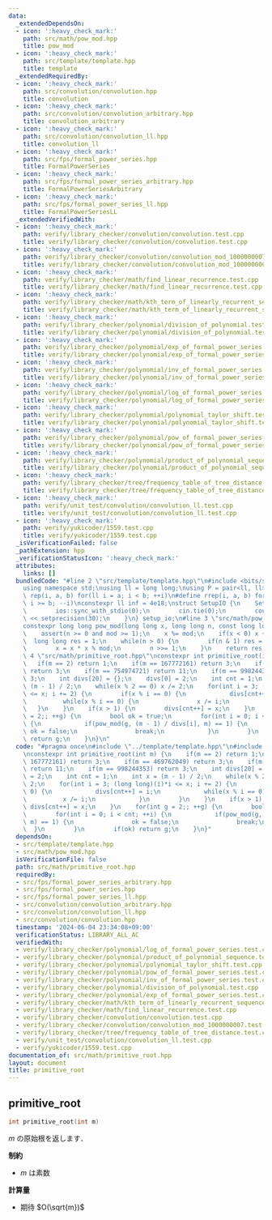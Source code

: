 ```yaml
---
data:
  _extendedDependsOn:
  - icon: ':heavy_check_mark:'
    path: src/math/pow_mod.hpp
    title: pow_mod
  - icon: ':heavy_check_mark:'
    path: src/template/template.hpp
    title: template
  _extendedRequiredBy:
  - icon: ':heavy_check_mark:'
    path: src/convolution/convolution.hpp
    title: convolution
  - icon: ':heavy_check_mark:'
    path: src/convolution/convolution_arbitrary.hpp
    title: convolution_arbitrary
  - icon: ':heavy_check_mark:'
    path: src/convolution/convolution_ll.hpp
    title: convolution_ll
  - icon: ':heavy_check_mark:'
    path: src/fps/formal_power_series.hpp
    title: FormalPowerSeries
  - icon: ':heavy_check_mark:'
    path: src/fps/formal_power_series_arbitrary.hpp
    title: FormalPowerSeriesArbitrary
  - icon: ':heavy_check_mark:'
    path: src/fps/formal_power_series_ll.hpp
    title: FormalPowerSeriesLL
  _extendedVerifiedWith:
  - icon: ':heavy_check_mark:'
    path: verify/library_checker/convolution/convolution.test.cpp
    title: verify/library_checker/convolution/convolution.test.cpp
  - icon: ':heavy_check_mark:'
    path: verify/library_checker/convolution/convolution_mod_1000000007.test.cpp
    title: verify/library_checker/convolution/convolution_mod_1000000007.test.cpp
  - icon: ':heavy_check_mark:'
    path: verify/library_checker/math/find_linear_recurrence.test.cpp
    title: verify/library_checker/math/find_linear_recurrence.test.cpp
  - icon: ':heavy_check_mark:'
    path: verify/library_checker/math/kth_term_of_linearly_recurrent_sequence.test.cpp
    title: verify/library_checker/math/kth_term_of_linearly_recurrent_sequence.test.cpp
  - icon: ':heavy_check_mark:'
    path: verify/library_checker/polynomial/division_of_polynomial.test.cpp
    title: verify/library_checker/polynomial/division_of_polynomial.test.cpp
  - icon: ':heavy_check_mark:'
    path: verify/library_checker/polynomial/exp_of_formal_power_series.test.cpp
    title: verify/library_checker/polynomial/exp_of_formal_power_series.test.cpp
  - icon: ':heavy_check_mark:'
    path: verify/library_checker/polynomial/inv_of_formal_power_series.test.cpp
    title: verify/library_checker/polynomial/inv_of_formal_power_series.test.cpp
  - icon: ':heavy_check_mark:'
    path: verify/library_checker/polynomial/log_of_formal_power_series.test.cpp
    title: verify/library_checker/polynomial/log_of_formal_power_series.test.cpp
  - icon: ':heavy_check_mark:'
    path: verify/library_checker/polynomial/polynomial_taylor_shift.test.cpp
    title: verify/library_checker/polynomial/polynomial_taylor_shift.test.cpp
  - icon: ':heavy_check_mark:'
    path: verify/library_checker/polynomial/pow_of_formal_power_series.test.cpp
    title: verify/library_checker/polynomial/pow_of_formal_power_series.test.cpp
  - icon: ':heavy_check_mark:'
    path: verify/library_checker/polynomial/product_of_polynomial_sequence.test.cpp
    title: verify/library_checker/polynomial/product_of_polynomial_sequence.test.cpp
  - icon: ':heavy_check_mark:'
    path: verify/library_checker/tree/frequency_table_of_tree_distance.test.cpp
    title: verify/library_checker/tree/frequency_table_of_tree_distance.test.cpp
  - icon: ':heavy_check_mark:'
    path: verify/unit_test/convolution/convolution_ll.test.cpp
    title: verify/unit_test/convolution/convolution_ll.test.cpp
  - icon: ':heavy_check_mark:'
    path: verify/yukicoder/1559.test.cpp
    title: verify/yukicoder/1559.test.cpp
  _isVerificationFailed: false
  _pathExtension: hpp
  _verificationStatusIcon: ':heavy_check_mark:'
  attributes:
    links: []
  bundledCode: "#line 2 \"src/template/template.hpp\"\n#include <bits/stdc++.h>\n\
    using namespace std;\nusing ll = long long;\nusing P = pair<ll, ll>;\n#define\
    \ rep(i, a, b) for(ll i = a; i < b; ++i)\n#define rrep(i, a, b) for(ll i = a;\
    \ i >= b; --i)\nconstexpr ll inf = 4e18;\nstruct SetupIO {\n    SetupIO() {\n\
    \        ios::sync_with_stdio(0);\n        cin.tie(0);\n        cout << fixed\
    \ << setprecision(30);\n    }\n} setup_io;\n#line 3 \"src/math/pow_mod.hpp\"\n\
    constexpr long long pow_mod(long long x, long long n, const long long mod) {\n\
    \    assert(n >= 0 and mod >= 1);\n    x %= mod;\n    if(x < 0) x += mod;\n  \
    \  long long res = 1;\n    while(n > 0) {\n        if(n & 1) res = res * x % mod;\n\
    \        x = x * x % mod;\n        n >>= 1;\n    }\n    return res;\n}\n#line\
    \ 4 \"src/math/primitive_root.hpp\"\nconstexpr int primitive_root(int m) {\n \
    \   if(m == 2) return 1;\n    if(m == 167772161) return 3;\n    if(m == 469762049)\
    \ return 3;\n    if(m == 754974721) return 11;\n    if(m == 998244353) return\
    \ 3;\n    int divs[20] = {};\n    divs[0] = 2;\n    int cnt = 1;\n    int x =\
    \ (m - 1) / 2;\n    while(x % 2 == 0) x /= 2;\n    for(int i = 3; (long long)(i)*i\
    \ <= x; i += 2) {\n        if(x % i == 0) {\n            divs[cnt++] = i;\n  \
    \          while(x % i == 0) {\n                x /= i;\n            }\n     \
    \   }\n    }\n    if(x > 1) {\n        divs[cnt++] = x;\n    }\n    for(int g\
    \ = 2;; ++g) {\n        bool ok = true;\n        for(int i = 0; i < cnt; ++i)\
    \ {\n            if(pow_mod(g, (m - 1) / divs[i], m) == 1) {\n               \
    \ ok = false;\n                break;\n            }\n        }\n        if(ok)\
    \ return g;\n    }\n}\n"
  code: "#pragma once\n#include \"../template/template.hpp\"\n#include \"./pow_mod.hpp\"\
    \nconstexpr int primitive_root(int m) {\n    if(m == 2) return 1;\n    if(m ==\
    \ 167772161) return 3;\n    if(m == 469762049) return 3;\n    if(m == 754974721)\
    \ return 11;\n    if(m == 998244353) return 3;\n    int divs[20] = {};\n    divs[0]\
    \ = 2;\n    int cnt = 1;\n    int x = (m - 1) / 2;\n    while(x % 2 == 0) x /=\
    \ 2;\n    for(int i = 3; (long long)(i)*i <= x; i += 2) {\n        if(x % i ==\
    \ 0) {\n            divs[cnt++] = i;\n            while(x % i == 0) {\n      \
    \          x /= i;\n            }\n        }\n    }\n    if(x > 1) {\n       \
    \ divs[cnt++] = x;\n    }\n    for(int g = 2;; ++g) {\n        bool ok = true;\n\
    \        for(int i = 0; i < cnt; ++i) {\n            if(pow_mod(g, (m - 1) / divs[i],\
    \ m) == 1) {\n                ok = false;\n                break;\n          \
    \  }\n        }\n        if(ok) return g;\n    }\n}"
  dependsOn:
  - src/template/template.hpp
  - src/math/pow_mod.hpp
  isVerificationFile: false
  path: src/math/primitive_root.hpp
  requiredBy:
  - src/fps/formal_power_series_arbitrary.hpp
  - src/fps/formal_power_series.hpp
  - src/fps/formal_power_series_ll.hpp
  - src/convolution/convolution_arbitrary.hpp
  - src/convolution/convolution_ll.hpp
  - src/convolution/convolution.hpp
  timestamp: '2024-06-04 23:34:08+09:00'
  verificationStatus: LIBRARY_ALL_AC
  verifiedWith:
  - verify/library_checker/polynomial/log_of_formal_power_series.test.cpp
  - verify/library_checker/polynomial/product_of_polynomial_sequence.test.cpp
  - verify/library_checker/polynomial/polynomial_taylor_shift.test.cpp
  - verify/library_checker/polynomial/pow_of_formal_power_series.test.cpp
  - verify/library_checker/polynomial/inv_of_formal_power_series.test.cpp
  - verify/library_checker/polynomial/division_of_polynomial.test.cpp
  - verify/library_checker/polynomial/exp_of_formal_power_series.test.cpp
  - verify/library_checker/math/kth_term_of_linearly_recurrent_sequence.test.cpp
  - verify/library_checker/math/find_linear_recurrence.test.cpp
  - verify/library_checker/convolution/convolution.test.cpp
  - verify/library_checker/convolution/convolution_mod_1000000007.test.cpp
  - verify/library_checker/tree/frequency_table_of_tree_distance.test.cpp
  - verify/unit_test/convolution/convolution_ll.test.cpp
  - verify/yukicoder/1559.test.cpp
documentation_of: src/math/primitive_root.hpp
layout: document
title: primitive_root
---
```


## primitive_root

```cpp
int primitive_root(int m)
```

$m$ の原始根を返します．

**制約**

- $m$ は素数

**計算量**

- 期待 $O(\sqrt{m})$